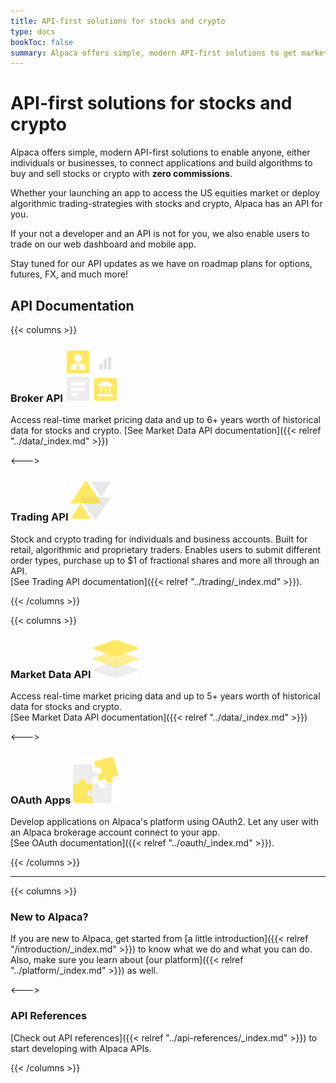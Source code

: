 ```yaml
---
title: API-first solutions for stocks and crypto
type: docs
bookToc: false
summary: Alpaca offers simple, modern API-first solutions to get market data, trade stocks and crypto, build apps and more.
---
```


# API-first solutions for stocks and crypto

Alpaca offers simple, modern API-first solutions to enable anyone, either individuals or businesses, to connect applications and build algorithms to buy and sell stocks or crypto with **zero commissions**.

Whether your launching an app to access the US equities market or deploy algorithmic trading-strategies with stocks and crypto, Alpaca has an API for you.

If your not a developer and an API is not for you, we also enable users to trade on our web dashboard and mobile app.

Stay tuned for our API updates as we have on roadmap plans for options, futures, FX, and much more!

## API Documentation

{{< columns >}}

### **Broker API** ![broker-logo](ic-broker@1x.png)

Access real-time market pricing data and up to 6+ years worth of historical data for stocks and crypto. [See Market Data API documentation]({{< relref "../data/_index.md" >}})


<--->

### **Trading API** ![trading-logo](ic-trading@1x.png)


Stock and crypto trading for individuals and business accounts. Built for retail, algorithmic and proprietary traders. Enables users to submit different order types, purchase up to $1 of fractional shares and more all through an API.
\
[See Trading API documentation]({{< relref "../trading/_index.md" >}}).


{{< /columns >}}

{{< columns >}}

### **Market Data API** ![market-logo](ic-market-data@1x.png)

Access real-time market pricing data and up to 5+ years worth of historical data for stocks and crypto.
\
[See Market Data API documentation]({{< relref "../data/_index.md" >}})

<--->

### **OAuth Apps** ![oauth-logo](ic_oauth@1x.png)

Develop applications on Alpaca's platform using OAuth2. Let any user with an Alpaca brokerage account connect to your app.
\
[See OAuth documentation]({{< relref "../oauth/_index.md" >}}).

{{< /columns >}}

---

{{< columns >}}

### **New to Alpaca?**

If you are new to Alpaca, get started from [a little introduction]({{< relref
"/introduction/_index.md" >}}) to know what we do and what you can do.
Also, make sure you learn about [our platform]({{< relref "../platform/_index.md" >}}) as well.

<--->

### **API References**

[Check out API references]({{< relref "../api-references/_index.md" >}}) to start developing with Alpaca APIs.

{{< /columns >}}

&nbsp;

